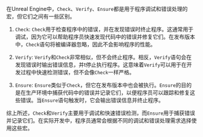 
在Unreal Engine中，`Check`、`Verify`、`Ensure`都是用于程序调试和错误处理的宏，但它们之间有一些区别。

1. `Check`: `Check`用于检查程序中的错误，并在发现错误时终止程序。这通常用于调试，因为它可以帮助程序员快速发现代码中的错误并修复它们。在发布版本中，`Check`语句将被编译器忽略，因此不会影响程序的性能。

2. `Verify`: `Verify`和`Check`非常相似，但不会终止程序。相反，`Verify`语句会在发现错误时输出错误信息，并t停止执行程序。这意味着`Verify`可以用于在开发过程中快速检测错误，但不会像`Check`一样严格。

3. `Ensure`: `Ensure`类似于`Check`，但它在发布版本中也会被执行。`Ensure`的目的是在生产环境中捕获代码中的错误并记录它们，以便程序员可以跟踪和修复这些错误。当`Ensure`语句触发时，它会输出错误信息并终止程序。

综上所述，`Check`和`Verify`主要用于调试和快速错误检测，而`Ensure`用于捕获错误并记录它们。在实际开发中，程序员通常会根据不同的调试和错误处理需求选择使用这些宏。